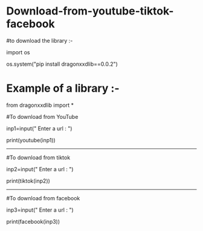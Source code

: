 # Download-from-youtube-tiktok-facebook

#to download the library :-

import os

os.system("pip install dragonxxdlib==0.0.2")

# Example of a library :-

from dragonxxdlib import *

#To download from YouTube

inp1=input(" Enter a url : ")

print(youtube(inp1))

---------------------------------
#To download from tiktok

inp2=input(" Enter a url : ")

print(tiktok(inp2))

-----------------------------------
#To download from facebook

inp3=input(" Enter a url : ")

print(facebook(inp3))
